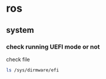 ros
===


## system
### check running UEFI mode or not
check file 
```bash
ls /sys/dirmware/efi
```
